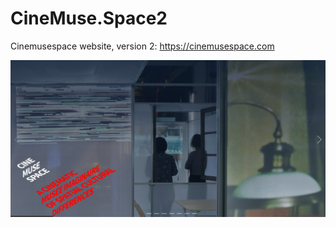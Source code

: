 # CineMuse.Space2
Cinemusespace website, version 2: https://cinemusespace.com

![](cinemuse.space2/img/landingpage.jpg)
